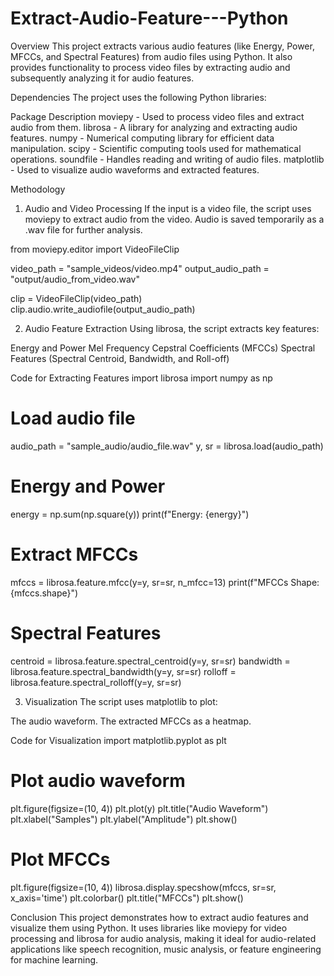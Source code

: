 ﻿# Extract-Audio-Feature---Python

Overview
This project extracts various audio features (like Energy, Power, MFCCs, and Spectral Features) from audio files using Python. It also provides functionality to process video files by extracting audio and subsequently analyzing it for audio features.

Dependencies
The project uses the following Python libraries:

Package	Description
moviepy	- Used to process video files and extract audio from them.
librosa -	A library for analyzing and extracting audio features.
numpy -	Numerical computing library for efficient data manipulation.
scipy -	Scientific computing tools used for mathematical operations.
soundfile -	Handles reading and writing of audio files.
matplotlib -	Used to visualize audio waveforms and extracted features.

Methodology
1. Audio and Video Processing
If the input is a video file, the script uses moviepy to extract audio from the video.
Audio is saved temporarily as a .wav file for further analysis.

from moviepy.editor import VideoFileClip

video_path = "sample_videos/video.mp4"
output_audio_path = "output/audio_from_video.wav"

clip = VideoFileClip(video_path)
clip.audio.write_audiofile(output_audio_path)

2. Audio Feature Extraction
Using librosa, the script extracts key features:

Energy and Power
Mel Frequency Cepstral Coefficients (MFCCs)
Spectral Features (Spectral Centroid, Bandwidth, and Roll-off)

Code for Extracting Features
import librosa
import numpy as np

# Load audio file
audio_path = "sample_audio/audio_file.wav"
y, sr = librosa.load(audio_path)

# Energy and Power
energy = np.sum(np.square(y))
print(f"Energy: {energy}")

# Extract MFCCs
mfccs = librosa.feature.mfcc(y=y, sr=sr, n_mfcc=13)
print(f"MFCCs Shape: {mfccs.shape}")

# Spectral Features
centroid = librosa.feature.spectral_centroid(y=y, sr=sr)
bandwidth = librosa.feature.spectral_bandwidth(y=y, sr=sr)
rolloff = librosa.feature.spectral_rolloff(y=y, sr=sr)

3. Visualization
The script uses matplotlib to plot:

The audio waveform.
The extracted MFCCs as a heatmap.

Code for Visualization
import matplotlib.pyplot as plt

# Plot audio waveform
plt.figure(figsize=(10, 4))
plt.plot(y)
plt.title("Audio Waveform")
plt.xlabel("Samples")
plt.ylabel("Amplitude")
plt.show()

# Plot MFCCs
plt.figure(figsize=(10, 4))
librosa.display.specshow(mfccs, sr=sr, x_axis='time')
plt.colorbar()
plt.title("MFCCs")
plt.show()


Conclusion
This project demonstrates how to extract audio features and visualize them using Python. It uses libraries like moviepy for video processing and librosa for audio analysis, making it ideal for audio-related applications like speech recognition, music analysis, or feature engineering for machine learning.
